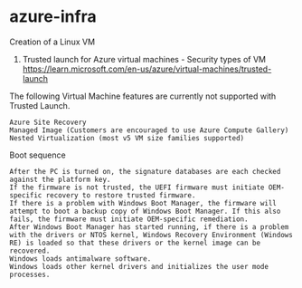 # azure-infra
Creation of a Linux VM
1. Trusted launch for Azure virtual machines - Security types of VM
https://learn.microsoft.com/en-us/azure/virtual-machines/trusted-launch

The following Virtual Machine features are currently not supported with Trusted Launch.

    Azure Site Recovery
    Managed Image (Customers are encouraged to use Azure Compute Gallery)
    Nested Virtualization (most v5 VM size families supported)

Boot sequence

    After the PC is turned on, the signature databases are each checked against the platform key.
    If the firmware is not trusted, the UEFI firmware must initiate OEM-specific recovery to restore trusted firmware.
    If there is a problem with Windows Boot Manager, the firmware will attempt to boot a backup copy of Windows Boot Manager. If this also fails, the firmware must initiate OEM-specific remediation.
    After Windows Boot Manager has started running, if there is a problem with the drivers or NTOS kernel, Windows Recovery Environment (Windows RE) is loaded so that these drivers or the kernel image can be recovered.
    Windows loads antimalware software.
    Windows loads other kernel drivers and initializes the user mode processes.



